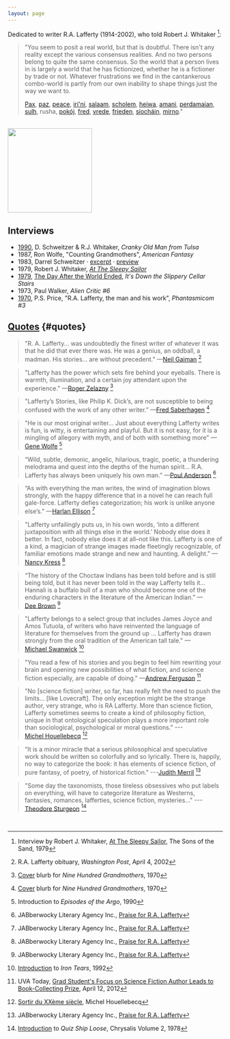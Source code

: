 ```yaml
---
layout: page
---
```


Dedicated to writer R.A. Lafferty (1914-2002), who told Robert J. Whitaker [^whitaker79]:

> "You seem to posit a real world, but that is doubtful.  There isn't any reality except the various consensus realities.  And no two persons belong to quite the same consensus.  So the world that a person lives in is largely a world that he has fictionized, whether he is a fictioner by trade or not.  Whatever frustrations we find in the cantankerous combo-world is partly from our own inability to shape things just the way we want to.
>
> [Pax](https://www.wordnik.com/words/pax "Latin"), 
> [paz](http://en.wiktionary.org/wiki/paz#Portuguese "Portugese, Spanish"),
> [peace](http://www.columbia.edu/~fdc/pace/ "English"), 
> [iri'ni](http://en.wikipedia.org/wiki/Irene_%28given_name%29 "Greek"), 
> [salaam](http://en.wikipedia.org/wiki/Salaam "Arabic"), 
> [scholem](http://en.wikipedia.org/wiki/Shalom_aleichem "Yiddish"), 
> [heiwa](http://japanese.about.com/od/wordoftheday/p/word149.htm "Japanese"), 
> [amani](http://en.bab.la/dictionary/swahili-english/amani "Swahili"),
> [perdamaian](http://en.wikipedia.org/wiki/World_Peace_Gong "Indonesian"), 
> [sulh](http://en.wikipedia.org/wiki/Sulh "Arabic"),
> rusha, 
> [pokój](http://en.wiktionary.org/wiki/pokoj "Polish, Czech, Slovak"), 
> [fred](http://en.wiktionary.org/wiki/fred#Danish "Danish"), 
> [vrede](http://en.wiktionary.org/wiki/vrede#Dutch "Dutch"), 
> [frieden](http://www.collinsdictionary.com/dictionary/english-german/peace "German"), 
> [síocháin](http://en.wiktionary.org/wiki/s%C3%ADoch%C3%A1in "Irish"),
> [mirno](http://www.wordsense.eu/mirno "Serbo-Croatian")."

<br>
<a href="http://hieronymopolis.wordpress.com/2012/12/03/at-the-sleepy-sailor-a-tribute-to-r-a-lafferty/"><img src="{{ site.baseurl }}/images/ral_index.jpg" height="197"></a>

## Interviews 

* [1990](http://www.isfdb.org/cgi-bin/pl.cgi?304652),
D. Schweitzer & R.J. Whitaker, *Cranky Old Man from Tulsa* 
* 1987, Ron Wolfe, "Counting Grandmothers", *American Fantasy*
* 1983, Darrel Schweitzer
&middot; [excerpt](http://hieronymopolis.wordpress.com/2010/12/09/r-a-lafferty-on-secular-liberalism-the-religion-that-is-not-called-a-religion/) 
&middot; [preview](http://books.google.com/books?id=RHZ_CEPVucgC&pg=PA72&dq=darrell+schweitzer+%22r.a.+lafferty%22&hl=en&sa=X&ei=0QVBVL3tFOmPsQTuhIB4&ved=0CCUQuwUwAQ#v=onepage&q=darrell%20schweitzer%20%22r.a.%20lafferty%22&f=false)
* 1979, Robert J. Whitaker, [*At The Sleepy Sailor*](http://hieronymopolis.wordpress.com/2012/12/03/at-the-sleepy-sailor-a-tribute-to-r-a-lafferty/) 
* [1979](http://www.isfdb.org/cgi-bin/title.cgi?717449), 
[The Day After the World Ended](http://web.archive.org/web/20090327154715/http://www.prairienet.org/~almahu/after.htm), *It's Down the Slippery Cellar Stairs*
* 1973, Paul Walker, *Alien Critic #6*
* [1970](http://www.worldcat.org/title/ra-lafferty-the-man-and-his-work/oclc/70161171),
P.S. Price, "R.A. Lafferty, the man and his work", *Phantasmicom #3* 

## [Quotes](http://en.wikiquote.org/wiki/R._A._Lafferty) {#quotes}

> "R. A. Lafferty&hellip; was undoubtedly the finest writer of whatever it was that he did that ever there was. He was a genius, an oddball, a madman. His stories&hellip; are without precedent." &mdash;[Neil&nbsp;Gaiman](http://en.wikipedia.org/wiki/Neil_Gaiman) [^gaiman-wapo]

> "Lafferty has the power which sets fire behind your eyeballs. There is warmth, illumination, and a certain joy attendant upon the experience." &mdash;[Roger&nbsp;Zelazny](http://en.wikipedia.org/wiki/Roger_Zelazny) [^cover-nine]

> "Lafferty’s Stories, like Philip K. Dick’s, are not susceptible to being confused with the work of any other writer.” &mdash;[Fred&nbsp;Saberhagen](http://en.wikipedia.org/wiki/Fred_Saberhagen) [^cover-nine]

> "He is our most original writer&hellip; Just about everything Lafferty writes is fun, is witty, is entertaining and playful. But it is not easy, for it is a mingling of allegory with myth, and of both with something more" &mdash;[Gene&nbsp;Wolfe](http://en.wikipedia.org/wiki/Gene_Wolfe) [^intro-episodes]

> “Wild, subtle, demonic, angelic, hilarious, tragic, poetic, a thundering melodrama and quest into the depths of the human spirit… R.A. Lafferty has always been uniquely his own man.” &mdash;[Poul&nbsp;Anderson](http://en.wikipedia.org/wiki/Poul_Anderson) [^jabberwocky]

> “As with everything the man writes, the wind of imagination blows strongly, with the happy difference that in a novel he can reach full  gale-force. Lafferty defies categorization; his work is unlike anyone else’s." &mdash;[Harlan&nbsp;Ellison](http://en.wikipedia.org/wiki/Harlan_Ellison) [^jabberwocky]

> "Lafferty unfailingly puts us, in his own words, ‘into a different juxtaposition with all things else in the world.’ Nobody else does it better. In fact, nobody else does it at all–not like this. Lafferty is one of a kind, a magician of strange images made fleetingly recognizable, of familiar emotions made strange and new and haunting. A delight.” &mdash;[Nancy&nbsp;Kress](http://en.wikipedia.org/wiki/Nancy_Kress) [^jabberwocky]

> “The history of the Choctaw Indians has been told before and is still being told, but it has never been told in the way Lafferty tells it…Hannali is a buffalo bull of a man who should become one of the enduring characters in the literature of the American Indian.” &mdash;[Dee&nbsp;Brown](http://en.wikipedia.org/wiki/Dee_Brown_%28writer%29) [^jabberwocky]

> "Lafferty belongs to a select group that includes James Joyce and Amos Tutuola, of writers who have reinvented the language of literature for themselves from the ground up &hellip; Lafferty has drawn strongly from the oral tradition of the American tall tale." &mdash;[Michael&nbsp;Swanwick](http://en.wikipedia.org/wiki/Michael_Swanwick) [^intro-iron]

> "You read a few of his stories and you begin to feel him rewriting your brain and opening new possibilities of what fiction, and science fiction especially, are capable of doing." &mdash;[Andrew&nbsp;Ferguson](http://bsuva.org/wordpress/2012/09/contest-winner-places-in-national-competition/) [^uva-prize]

> "No [science fiction] writer, so far, has really felt the need to push the limits... [like Lovecraft].  The only exception might be the strange author, very strange, who is RA Lafferty. More than science fiction, Lafferty sometimes seems to create a kind of philosophy fiction, unique in that ontological speculation plays a more important role than sociological, psychological or moral questions." ---[Michel&nbsp;Houellebecq](http://en.wikipedia.org/wiki/Michel_Houellebecq) [^hou]

> “It is a minor miracle that a serious philosophical and speculative work should be written so colorfully and so lyrically. There is, happily, no way to categorize the book: it has elements of science fiction, of pure fantasy, of poetry, of historical fiction." ---[Judith&nbsp;Merril](http://en.wikipedia.org/wiki/Judith_Merril) [^jabberwocky]

> "Some day the taxonomists, those tireless obsessives who put labels on everything, will have to categorize literature as Westerns, fantasies, romances, lafferties, science fiction, mysteries..." ---[Theodore&nbsp;Sturgeon](http://en.wikipedia.org/wiki/Theodore_Sturgeon) [^chrysalis2]

<br>

[^gaiman-wapo]: R.A. Lafferty obituary, *Washington Post*, April 4, 2002
[^jabberwocky]: JABberwocky Literary Agency Inc., [Praise for R.A. Lafferty](http://awfulagent.com/jabclients/lafferty)
[^cover-nine]: [Cover](http://books.google.com/books?id=Y_FoU_KMOmkC&printsec=backcover#v=onepage&q&f=false) blurb for *Nine Hundred Grandmothers*, 1970
[^wikiquote]: Wikiquote, [R.A. Lafferty](http://en.wikiquote.org/wiki/R._A._Lafferty)
[^intro-episodes]: Introduction to *Episodes of the Argo*, 1990
[^intro-iron]: [Introduction](http://www.michaelswanwick.com/nonfic/duck.html) to *Iron Tears*, 1992
[^uva-prize]: UVA Today, [Grad Student's Focus on Science Fiction Author Leads to Book-Collecting Prize](http://news.virginia.edu/node/18066?id=18066), April 12, 2012
[^hou]: [Sortir du XXème siècle](https://translate.google.com/translate?hl=en&sl=fr&tl=en&u=https%3A%2F%2Fhouellebecqblog.wordpress.com%2Ftag%2Fr-a-lafferty%2F), Michel Houellebecq
[^whitaker79]: Interview by Robert J. Whitaker, [At The Sleepy Sailor](http://hieronymopolis.wordpress.com/2012/12/03/at-the-sleepy-sailor-a-tribute-to-r-a-lafferty/), The Sons of the Sand, 1979
[^chrysalis2]: [Introduction](http://antsofgodarequeerfish.blogspot.com/2012/02/one-of-his-eyes-is-laser-and-other-x.html) to *Quiz Ship Loose*, Chrysalis Volume 2, 1978
